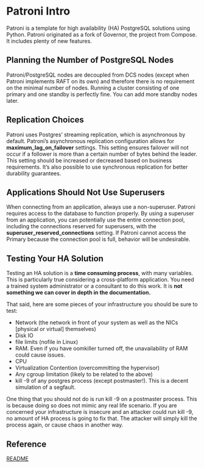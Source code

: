 # Patroni Intro

Patroni is a template for high availability (HA) PostgreSQL solutions using Python. Patroni originated as a fork of Governor, the project from Compose. It includes plenty of new features.

## Planning the Number of PostgreSQL Nodes

Patroni/PostgreSQL nodes are decoupled from DCS nodes (except when Patroni implements RAFT on its own) and therefore there is no requirement on the minimal number of nodes. Running a cluster consisting of one primary and one standby is perfectly fine. You can add more standby nodes later.

## Replication Choices

Patroni uses Postgres’ streaming replication, which is asynchronous by default. Patroni’s asynchronous replication configuration allows for **maximum_lag_on_failover** settings. This setting ensures failover will not occur if a follower is more than a certain number of bytes behind the leader. This setting should be increased or decreased based on business requirements. It’s also possible to use synchronous replication for better durability guarantees.

## Applications Should Not Use Superusers

When connecting from an application, always use a non-superuser. Patroni requires access to the database to function properly. By using a superuser from an application, you can potentially use the entire connection pool, including the connections reserved for superusers, with the **superuser_reserved_connections** setting. If Patroni cannot access the Primary because the connection pool is full, behavior will be undesirable.

## Testing Your HA Solution

Testing an HA solution is a **time consuming process**, with many variables. This is particularly true considering a cross-platform application. You need a trained system administrator or a consultant to do this work. It is **not something we can cover in depth in the documentation.**

That said, here are some pieces of your infrastructure you should be sure to test:

- Network (the network in front of your system as well as the NICs [physical or virtual] themselves)
- Disk IO
- file limits (nofile in Linux)
- RAM. Even if you have oomkiller turned off, the unavailability of RAM could cause issues.
- CPU
- Virtualization Contention (overcommitting the hypervisor)
- Any cgroup limitation (likely to be related to the above)
- kill -9 of any postgres process (except postmaster!). This is a decent simulation of a segfault.

One thing that you should not do is run kill -9 on a postmaster process. This is because doing so does not mimic any real life scenario. If you are concerned your infrastructure is insecure and an attacker could run kill -9, no amount of HA process is going to fix that. The attacker will simply kill the process again, or cause chaos in another way.

## Reference

[README](https://patroni.readthedocs.io/en/latest/README.html)